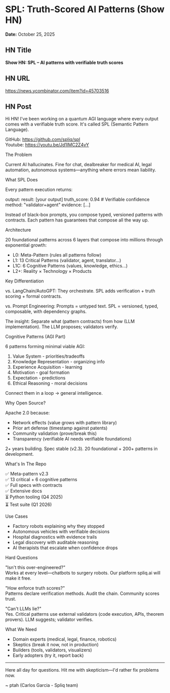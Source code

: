 # SPL: Truth-Scored AI Patterns (Show HN)

**Date:** October 25, 2025

## HN Title
**Show HN: SPL – AI patterns with verifiable truth scores**

## HN URL
https://news.ycombinator.com/item?id=45703516

## HN Post

Hi HN! I've been working on a quantum AGI language where every output comes with a verifiable truth score. It's called SPL (Semantic Pattern Language).

GitHub: https://github.com/spliq/spl  
Youtube: https://youtu.be/Jd1IMC2Z4vY

The Problem

Current AI hallucinates. Fine for chat, dealbreaker for medical AI, legal automation, autonomous systems—anything where errors mean liability.

What SPL Does

Every pattern execution returns:

output:
  result: [your output]
  truth_score: 0.94        # Verifiable confidence
  method: "validator+agent"
  evidence: [...]

Instead of black-box prompts, you compose typed, versioned patterns with contracts. Each pattern has guarantees that compose all the way up.

Architecture

20 foundational patterns across 6 layers that compose into millions through exponential growth:
- L0: Meta-Pattern (rules all patterns follow)
- L1: 13 Critical Patterns (validator, agent, translator...)
- L1C: 6 Cognitive Patterns (values, knowledge, ethics...)
- L2+: Reality × Technology × Products

Key Differentiation

vs. LangChain/AutoGPT: They orchestrate. SPL adds verification + truth scoring + formal contracts.

vs. Prompt Engineering: Prompts = untyped text. SPL = versioned, typed, composable, with dependency graphs.

The insight: Separate what (pattern contracts) from how (LLM implementation). The LLM proposes; validators verify.

Cognitive Patterns (AGI Part)

6 patterns forming minimal viable AGI:
1. Value System - priorities/tradeoffs
2. Knowledge Representation - organizing info
3. Experience Acquisition - learning
4. Motivation - goal formation
5. Expectation - predictions
6. Ethical Reasoning - moral decisions

Connect them in a loop → general intelligence.

Why Open Source?

Apache 2.0 because:
- Network effects (value grows with pattern library)
- Prior art defense (timestamp against patents)
- Community validation (prove/break this)
- Transparency (verifiable AI needs verifiable foundations)

2+ years building. Spec stable (v2.3). 20 foundational + 200+ patterns in development.

What's In The Repo

✅ Meta-pattern v2.3  
✅ 13 critical + 6 cognitive patterns  
✅ Full specs with contracts  
✅ Extensive docs  
⏳ Python tooling (Q4 2025)  
⏳ Test suite (Q1 2026)

Use Cases

- Factory robots explaining why they stopped
- Autonomous vehicles with verifiable decisions
- Hospital diagnostics with evidence trails
- Legal discovery with auditable reasoning
- AI therapists that escalate when confidence drops

Hard Questions

"Isn't this over-engineered?"  
Works at every level—chatbots to surgery robots. Our platform spliq.ai will make it free.

"How enforce truth scores?"  
Patterns declare verification methods. Audit the chain. Community scores trust.

"Can't LLMs lie?"  
Yes. Critical patterns use external validators (code execution, APIs, theorem provers). LLM suggests; validator verifies.

What We Need

- Domain experts (medical, legal, finance, robotics)
- Skeptics (break it now, not in production)
- Builders (tools, validators, visualizers)
- Early adopters (try it, report back)

---

Here all day for questions. Hit me with skepticism—I'd rather fix problems now.

~ ptah (Carlos Garcia - Spliq team)
